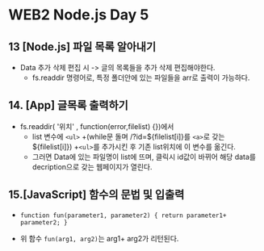
# WEB2 Node.js Day 5  







## 13 [Node.js] 파일 목록 알아내기
+ Data 추가 삭제 편집 시 -> 글의 목록들을 추가 삭제 편집해야한다.
	+ fs.readdir 명령어로, 특정 폴더안에 있는 파일들을 arr로 출력이 가능하다.

## 14. [App] 글목록 출력하기

+ fs.readdir( '위치' , function(error,filelist) {})에서
	+ list 변수에 `<ul>` +(while문 돌며 /?id=${filelist[i]}를 `<a>`로 갖는 ${filelist[i]}) +`<ul>`를 추가시킨 후 기존 list위치에 이 변수를 옮긴다.
	+ 그러면 Data에 있는 파일명이 list에 뜨며, 클릭시 id값이 바뀌어 해당 data를 decription으로 갖는 웹페이지가 열린다.



## 15.[JavaScript] 함수의 문법 및 입출력
+ 
   `function fun(parameter1, parameter2) {
	return parameter1+ parameter2;
	}`

+ 위 함수 `fun(arg1, arg2)`는 arg1+ arg2가 리턴된다.